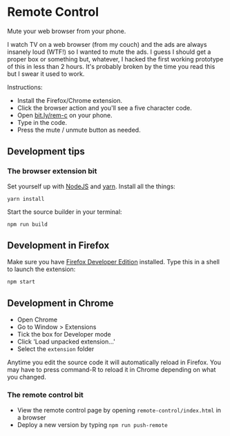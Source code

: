 # Remote Control

Mute your web browser from your phone.

I watch TV on a web browser (from my couch) and the ads are always
insanely loud (WTF!) so I wanted to mute the ads.
I guess I should get a proper box or something but, whatever, I hacked
the first working prototype of this in less than 2 hours.
It's probably broken by the time you read this but I swear it used to work.

Instructions:
* Install the Firefox/Chrome extension.
* Click the browser action and you'll see a five character code.
* Open [bit.ly/rem-c](http://bit.ly/rem-c) on your phone.
* Type in the code.
* Press the mute / unmute button as needed.

## Development tips

### The browser extension bit

Set yourself up with [NodeJS](http://nodejs.org/)
and [yarn](https://yarnpkg.com/). Install all the things:

    yarn install

Start the source builder in your terminal:

    npm run build

## Development in Firefox

Make sure you have
[Firefox Developer Edition](https://www.mozilla.org/en-US/firefox/channel/desktop/)
installed.
Type this in a shell to launch the extension:

    npm start

## Development in Chrome

* Open Chrome
* Go to Window > Extensions
* Tick the box for Developer mode
* Click 'Load unpacked extension...'
* Select the `extension` folder

Anytime you edit the source code it will automatically reload in Firefox.
You may have to press command-R to reload it in Chrome depending on what you
changed.

### The remote control bit

* View the remote control page by opening
  `remote-control/index.html` in a browser
* Deploy a new version by typing `npm run push-remote`
